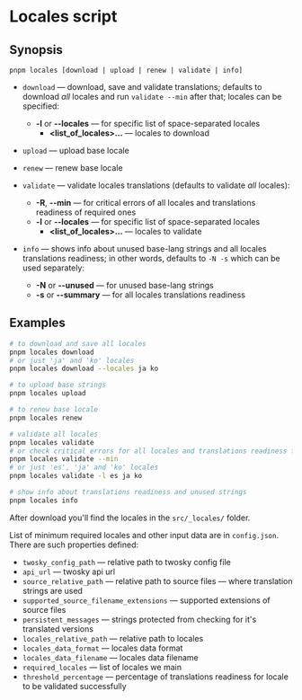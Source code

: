 # Locales script

## Synopsis

```text
pnpm locales [download | upload | renew | validate | info]
```

- `download` — download, save and validate translations;
  defaults to download *all* locales and run `validate --min` after that;
  locales can be specified:
    - **-l** or **--locales** — for specific list of space-separated locales
        - **<list_of_locales>...** — locales to download

- `upload` — upload base locale

- `renew` — renew base locale

- `validate` — validate locales translations (defaults to validate *all* locales):
    - **-R**, **--min** — for critical errors of all locales and translations readiness of required ones
    - **-l** or **--locales** — for specific list of space-separated locales
        - **<list_of_locales>...** — locales to validate

- `info` — shows info about unused base-lang strings and all locales translations readiness;
  in other words, defaults to `-N -s` which can be used separately:
    - **-N** or **--unused** — for unused base-lang strings
    - **-s** or **--summary** — for all locales translations readiness

## Examples

```bash
# to download and save all locales
pnpm locales download
# or just 'ja' and 'ko' locales
pnpm locales download --locales ja ko

# to upload base strings
pnpm locales upload

# to renew base locale
pnpm locales renew

# validate all locales
pnpm locales validate
# or check critical errors for all locales and translations readiness for ours
pnpm locales validate --min
# or just 'es', 'ja' and 'ko' locales
pnpm locales validate -l es ja ko

# show info about translations readiness and unused strings
pnpm locales info
```

After download you'll find the locales in the `src/_locales/` folder.

List of minimum required locales and other input data are in `config.json`. There are such properties defined:

- `twosky_config_path` — relative path to twosky config file
- `api_url` — twosky api url
- `source_relative_path` — relative path to source files — where translation strings are used
- `supported_source_filename_extensions` — supported extensions of source files
- `persistent_messages` — strings protected from checking for it's translated versions
- `locales_relative_path` — relative path to locales
- `locales_data_format` — locales data format
- `locales_data_filename` — locales data filename
- `required_locales` — list of locales we main
- `threshold_percentage` — percentage of translations readiness for locale to be validated successfully
